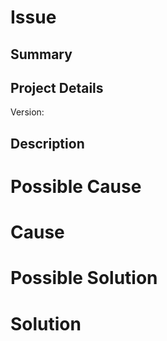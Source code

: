Issue
=====
Summary 
-------

Project Details
---------------
Version:

Description
-----------

Possible Cause
==============
Cause
=====

Possible Solution
=================
Solution
========

